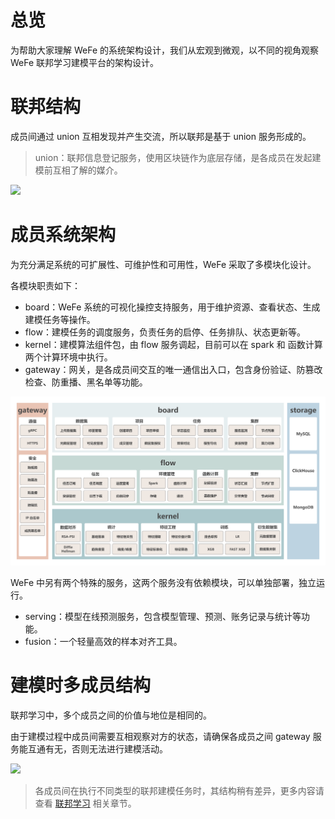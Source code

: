 # 总览

为帮助大家理解 WeFe 的系统架构设计，我们从宏观到微观，以不同的视角观察 WeFe 联邦学习建模平台的架构设计。


# 联邦结构

成员间通过 union 互相发现并产生交流，所以联邦是基于 union 服务形成的。

> union：联邦信息登记服务，使用区块链作为底层存储，是各成员在发起建模前互相了解的媒介。
> 
<img src="_media/system_framework/公共成员信息登记与查询服务.png" style="max-height:700px;" />



# 成员系统架构

为充分满足系统的可扩展性、可维护性和可用性，WeFe 采取了多模块化设计。

各模块职责如下：

* board：WeFe 系统的可视化操控支持服务，用于维护资源、查看状态、生成建模任务等操作。
* flow：建模任务的调度服务，负责任务的启停、任务排队、状态更新等。
* kernel：建模算法组件包，由 flow 服务调起，目前可以在 spark 和 函数计算 两个计算环境中执行。
* gateway：网关，是各成员间交互的唯一通信出入口，包含身份验证、防篡改检查、防重播、黑名单等功能。

<img src="../_media/system_framework/member-framework.png" style="max-height:700px;" />

<br>

WeFe 中另有两个特殊的服务，这两个服务没有依赖模块，可以单独部署，独立运行。

* serving：模型在线预测服务，包含模型管理、预测、账务记录与统计等功能。
* fusion：一个轻量高效的样本对齐工具。

# 建模时多成员结构

联邦学习中，多个成员之间的价值与地位是相同的。

由于建模过程中成员间需要互相观察对方的状态，请确保各成员之间 gateway 服务能互通有无，否则无法进行建模活动。

<img src="_media/system_framework/建模时多成员架构.png" style="max-height:700px;" />

> 各成员间在执行不同类型的联邦建模任务时，其结构稍有差异，更多内容请查看 [联邦学习](federated_learning/federated_learning) 相关章节。